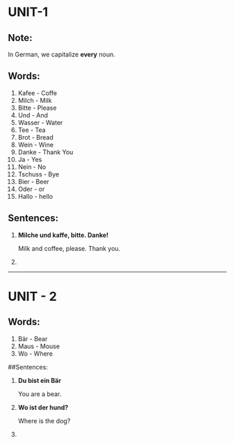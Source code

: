 # UNIT-1
## Note:
In German, we capitalize **every** noun.

## Words:
1. Kafee - Coffe
2. Milch - Milk
3. Bitte - Please
4. Und - And
5. Wasser - Water
6. Tee - Tea
7. Brot - Bread
8. Wein - Wine
9. Danke - Thank You
10. Ja - Yes
11. Nein - No
12. Tschuss - Bye
13. Bier - Beer
14. Oder - or
15. Hallo - hello

## Sentences:
1. **Milche und kaffe, bitte. Danke!**
  
   Milk and coffee, please. Thank you.

2. 



___
# UNIT - 2
## Words:
1. Bär - Bear
2. Maus - Mouse
3. Wo - Where


##Sentences:
1. **Du bist ein Bär**
 
   You are a bear. 

2. **Wo ist der hund?**
  
   Where is the dog? 

3. 